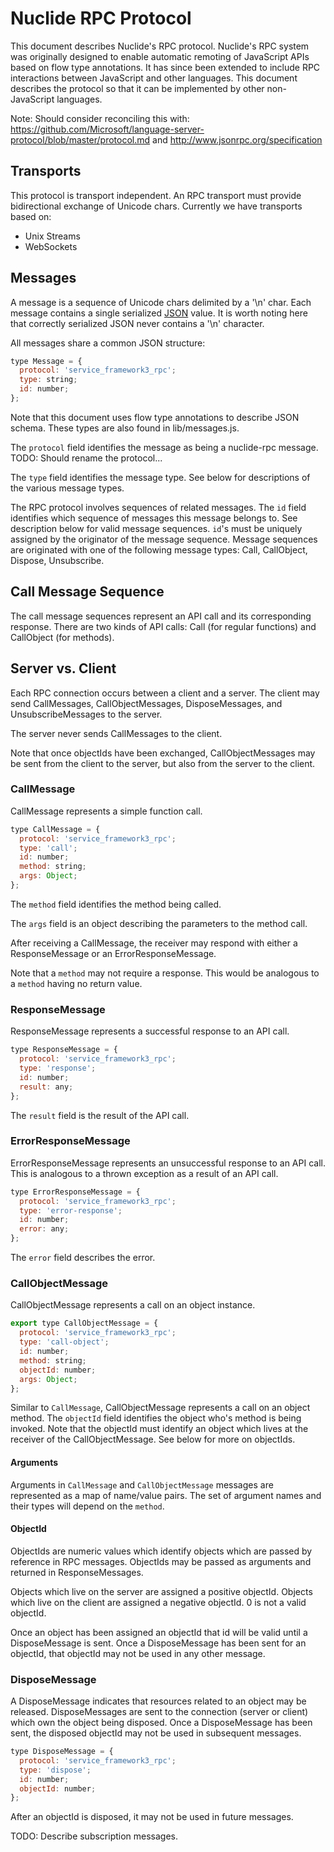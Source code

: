 # Nuclide RPC Protocol

This document describes Nuclide's RPC protocol. Nuclide's RPC system was originally
designed to enable automatic remoting of JavaScript APIs based on flow type annotations.
It has since been extended to include RPC interactions between JavaScript and
other languages. This document describes the protocol so that it can be implemented
by other non-JavaScript languages.

Note: Should consider reconciling this with:
https://github.com/Microsoft/language-server-protocol/blob/master/protocol.md and  http://www.jsonrpc.org/specification

## Transports

This protocol is transport independent. An RPC transport must provide bidirectional
exchange of Unicode chars. Currently we have transports based on:

- Unix Streams
- WebSockets

## Messages

A message is a sequence of Unicode chars delimited by a '\n' char. Each message
contains a single serialized [JSON](http://json.org) value. It is worth noting
here that correctly serialized JSON never contains a '\n' character.

All messages share a common JSON structure:

```js
type Message = {
  protocol: 'service_framework3_rpc';
  type: string;
  id: number;
};
```

Note that this document uses flow type annotations to describe JSON schema.
These types are also found in lib/messages.js.

The `protocol` field identifies the message as being a nuclide-rpc message.
TODO: Should rename the protocol...

The `type` field identifies the message type. See below for descriptions of the
various message types.

The RPC protocol involves sequences of related messages. The `id` field identifies
which sequence of messages this message belongs to. See description below for
valid message sequences. `id`'s must be uniquely assigned by the originator of the
message sequence. Message sequences are originated with one of the following message types:
Call, CallObject, Dispose, Unsubscribe.

## Call Message Sequence

The call message sequences represent an API call and its corresponding response.
There are two kinds of API calls: Call (for regular functions) and CallObject (for methods).

## Server vs. Client

Each RPC connection occurs between a client and a server. The client may send
CallMessages, CallObjectMessages, DisposeMessages, and UnsubscribeMessages to the server.

The server never sends CallMessages to the client.

Note that once objectIds have been exchanged, CallObjectMessages may be sent
from the client to the server, but also from the server to the client.

### CallMessage

CallMessage represents a simple function call.

```js
type CallMessage = {
  protocol: 'service_framework3_rpc';
  type: 'call';
  id: number;
  method: string;
  args: Object;
};
```

The `method` field identifies the method being called.

The `args` field is an object describing the parameters to the method call.

After receiving a CallMessage, the receiver may respond with either a ResponseMessage
or an ErrorResponseMessage.

Note that a `method` may not require a response. This would be analogous to a `method` having no return value.

### ResponseMessage

ResponseMessage represents a successful response to an API call.

```js
type ResponseMessage = {
  protocol: 'service_framework3_rpc';
  type: 'response';
  id: number;
  result: any;
};
```

The `result` field is the result of the API call.

### ErrorResponseMessage

ErrorResponseMessage represents an unsuccessful response to an API call. This is
analogous to a thrown exception as a result of an API call.

```js
type ErrorResponseMessage = {
  protocol: 'service_framework3_rpc';
  type: 'error-response';
  id: number;
  error: any;
};
```

The `error` field describes the error.

### CallObjectMessage

CallObjectMessage represents a call on an object instance.

```js
export type CallObjectMessage = {
  protocol: 'service_framework3_rpc';
  type: 'call-object';
  id: number;
  method: string;
  objectId: number;
  args: Object;
};
```

Similar to `CallMessage`, CallObjectMessage represents a call on an object method.
The `objectId` field identifies the object who's method is being invoked. Note that
the objectId must identify an object which lives at the receiver of the CallObjectMessage.
See below for more on objectIds.

#### Arguments

Arguments in `CallMessage` and `CallObjectMessage` messages
are represented as a map of name/value pairs. The set of argument names and their
types will depend on the `method`.

#### ObjectId

ObjectIds are numeric values which identify objects which are passed
by reference in RPC messages. ObjectIds may be passed as arguments and returned in ResponseMessages.

Objects which live on the server are assigned a positive objectId. Objects which live
on the client are assigned a negative objectId. 0 is not a valid objectId.

Once an object has been assigned an objectId that id will be valid until a
DisposeMessage is sent. Once a DisposeMessage has been sent for an objectId,
that objectId may not be used in any other message.


### DisposeMessage

A DisposeMessage indicates that resources related to an object may be released.
DisposeMessages are sent to the connection (server or client) which own the
object being disposed. Once a DisposeMessage has been sent, the disposed objectId
may not be used in subsequent messages.

```js
type DisposeMessage = {
  protocol: 'service_framework3_rpc';
  type: 'dispose';
  id: number;
  objectId: number;
};
```

After an objectId is disposed, it may not be used in future messages.


TODO: Describe subscription messages.
